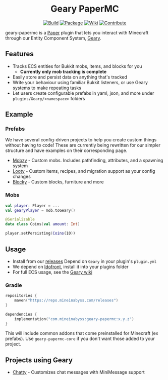 <div align="center">

# Geary PaperMC

[![Build](https://github.com/MineInAbyss/geary-papermc/actions/workflows/build.yml/badge.svg)](https://github.com/MineInAbyss/geary-papermc/actions/workflows/build.yml)
[![Package](https://img.shields.io/maven-metadata/v?metadataUrl=https://repo.mineinabyss.com/releases/com/mineinabyss/geary-papermc-core/maven-metadata.xml)](https://repo.mineinabyss.com/#/releases/com/mineinabyss/geary-papermc-core)
[![Wiki](https://img.shields.io/badge/-Project%20Wiki-blueviolet?logo=Wikipedia&labelColor=gray)](https://wiki.mineinabyss.com/geary)
[![Contribute](https://shields.io/badge/Contribute-e57be5?logo=github%20sponsors&style=flat&logoColor=white)](https://wiki.mineinabyss.com/contribute)

</div>

geary-papermc is a [Paper](https://papermc.io/) plugin that lets you interact with Minecraft through our Entity Component System, [Geary](https://github.com/MineInAbyss/Geary). 

## Features

- Tracks ECS entities for Bukkit mobs, items, and blocks for you
  - **Currently only mob tracking is complete**
- Easily store and persist data on anything that's tracked
- Write your behaviour using familiar Bukkit listeners, or use Geary systems to make repeating tasks
- Let users create configurable prefabs in yaml, json, and more under `plugins/Geary/<namespace>` folders

## Example

### Prefabs

We have several config-driven projects to help you create custom things without having to code! These are currently being rewritten for our simpler structure and have examples on their corresponding page.

- [Mobzy](https://github.com/MineInAbyss/Mobzy) - Custom mobs. Includes pathfinding, attributes, and a spawning system
- [Looty](https://github.com/MineInAbyss/Looty) - Custom items, recipes, and migration support as your config changes
- [Blocky](https://github.com/MineInAbyss/Blocky) - Custom blocks, furniture and more


### Mobs

```kotlin
val player: Player = ...
val gearyPlayer = mob.toGeary()

@Serializable
data class Coins(val amount: Int)

player.setPersisting(Coins(10))
```

## Usage

- Install from our [releases](https://github.com/MineInAbyss/geary-papermc/releases/latest)
  Depend on `Geary` in your plugin's `plugin.yml`
- We depend on [Idofront](https://github.com/MineInAbyss/Idofront/releases), install it into your plugins folder
- For full ECS usage, see the [Geary wiki](https://wiki.mineinabyss.com/geary/)

### Gradle

```kotlin
repositories {
    maven("https://repo.mineinabyss.com/releases")
}

dependencies {
    implementation("com.mineinabyss:geary-papermc:x.y.z")
}
```

This will include common addons that come preinstalled for Minecraft (ex prefabs). Use `geary-papermc-core` if you don't want those added to your project.

## Projects using Geary

- [Chatty](https://github.com/MineInAbyss/Chatty) - Customizes chat messages with MiniMessage support
